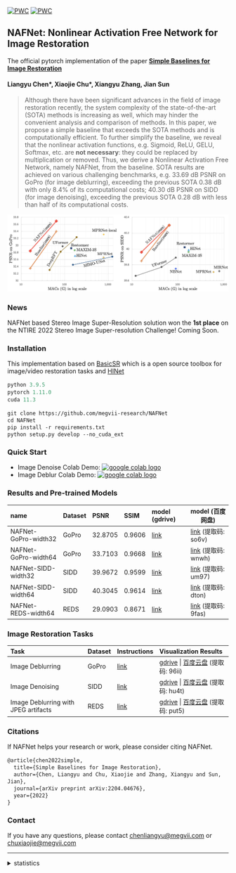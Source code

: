 [![PWC](https://img.shields.io/endpoint.svg?url=https://paperswithcode.com/badge/simple-baselines-for-image-restoration/image-deblurring-on-gopro)](https://paperswithcode.com/sota/image-deblurring-on-gopro?p=simple-baselines-for-image-restoration)
[![PWC](https://img.shields.io/endpoint.svg?url=https://paperswithcode.com/badge/simple-baselines-for-image-restoration/image-denoising-on-sidd)](https://paperswithcode.com/sota/image-denoising-on-sidd?p=simple-baselines-for-image-restoration)

## NAFNet: Nonlinear Activation Free Network for Image Restoration

The official pytorch implementation of the paper **[Simple Baselines for Image Restoration](https://arxiv.org/abs/2204.04676)**

#### Liangyu Chen\*, Xiaojie Chu\*, Xiangyu Zhang, Jian Sun

>Although there have been significant advances in the field of image restoration recently, the system complexity of the state-of-the-art (SOTA) methods is increasing as well, which may hinder the convenient analysis and comparison of methods. 
>In this paper, we propose a simple baseline that exceeds the SOTA methods and is computationally efficient. 
>To further simplify the baseline, we reveal that the nonlinear activation functions, e.g. Sigmoid, ReLU, GELU, Softmax, etc. are **not necessary**: they could be replaced by multiplication or removed. Thus, we derive a Nonlinear Activation Free Network, namely NAFNet, from the baseline. SOTA results are achieved on various challenging benchmarks, e.g. 33.69 dB PSNR on GoPro (for image deblurring), exceeding the previous SOTA 0.38 dB with only 8.4% of its computational costs; 40.30 dB PSNR on SIDD (for image denoising), exceeding the previous SOTA 0.28 dB with less than half of its computational costs.

![PSNR_vs_MACs](./figures/PSNR_vs_MACs.jpg)

### News
NAFNet based Stereo Image Super-Resolution solution won the **1st place** on the NTIRE 2022 Stereo Image Super-resolution Challenge! Coming Soon.

### Installation
This implementation based on [BasicSR](https://github.com/xinntao/BasicSR) which is a open source toolbox for image/video restoration tasks and [HINet](https://github.com/megvii-model/HINet) 

```python
python 3.9.5
pytorch 1.11.0
cuda 11.3
```

```
git clone https://github.com/megvii-research/NAFNet
cd NAFNet
pip install -r requirements.txt
python setup.py develop --no_cuda_ext
```

### Quick Start 
* Image Denoise Colab Demo: [<a href="https://colab.research.google.com/drive/1dkO5AyktmBoWwxBwoKFUurIDn0m4qDXT?usp=sharing"><img src="https://colab.research.google.com/assets/colab-badge.svg" alt="google colab logo"></a>](https://colab.research.google.com/drive/1dkO5AyktmBoWwxBwoKFUurIDn0m4qDXT?usp=sharing)
* Image Deblur Colab Demo: [<a href="https://colab.research.google.com/drive/1yR2ClVuMefisH12d_srXMhHnHwwA1YmU?usp=sharing"><img src="https://colab.research.google.com/assets/colab-badge.svg" alt="google colab logo"></a>](https://colab.research.google.com/drive/1yR2ClVuMefisH12d_srXMhHnHwwA1YmU?usp=sharing)



### Results and Pre-trained Models

| name | Dataset|PSNR|SSIM| model (gdrive) | model (百度网盘) |
|:----|:----|:----|:----|:----|-----|
|NAFNet-GoPro-width32|GoPro|32.8705|0.9606|[link](https://drive.google.com/file/d/1Fr2QadtDCEXg6iwWX8OzeZLbHOx2t5Bj/view?usp=sharing)|[link](https://pan.baidu.com/s/1AbgG0yoROHmrRQN7dgzDvQ) (提取码: so6v)|
|NAFNet-GoPro-width64|GoPro|33.7103|0.9668|[link](https://drive.google.com/file/d/1S0PVRbyTakYY9a82kujgZLbMihfNBLfC/view?usp=sharing)|[link](https://pan.baidu.com/s/1g-E1x6En-PbYXm94JfI1vg) (提取码: wnwh)|
|NAFNet-SIDD-width32|SIDD|39.9672|0.9599|[link](https://drive.google.com/file/d/1lsByk21Xw-6aW7epCwOQxvm6HYCQZPHZ/view?usp=sharing)|[link](https://pan.baidu.com/s/1Xses38SWl-7wuyuhaGNhaw) (提取码: um97)|
|NAFNet-SIDD-width64|SIDD|40.3045|0.9614|[link](https://drive.google.com/file/d/14Fht1QQJ2gMlk4N1ERCRuElg8JfjrWWR/view?usp=sharing)|[link](https://pan.baidu.com/s/198kYyVSrY_xZF0jGv9U0sQ) (提取码: dton)|
|NAFNet-REDS-width64|REDS|29.0903|0.8671|[link](https://drive.google.com/file/d/14D4V4raNYIOhETfcuuLI3bGLB-OYIv6X/view?usp=sharing)|[link](https://pan.baidu.com/s/1vg89ccbpIxg3mK9IONBfGg) (提取码: 9fas)|

### Image Restoration Tasks

| Task                                 | Dataset | Instructions            | Visualization Results                                        |
| :----------------------------------- | :------ | :---------------------- | :----------------------------------------------------------- |
| Image Deblurring                     | GoPro   | [link](./docs/GoPro.md) | [gdrive](https://drive.google.com/file/d/1S8u4TqQP6eHI81F9yoVR0be-DLh4cNgb/view?usp=sharing)   \|   [百度云盘](https://pan.baidu.com/s/1yNYQhznChafsbcfHO44aHQ) (提取码: 96ii) |
| Image Denoising                      | SIDD    | [link](./docs/SIDD.md)  | [gdrive](https://drive.google.com/file/d/1rbBYD64bfvbHOrN3HByNg0vz6gHQq7Np/view?usp=sharing)   \|   [百度云盘](https://pan.baidu.com/s/1wIubY6SeXRfZHpp6bAojqQ) (提取码: hu4t) |
| Image Deblurring with JPEG artifacts | REDS    | [link](./docs/REDS.md)  | [gdrive](https://drive.google.com/file/d/1FwHWYPXdPtUkPqckpz-WBitpVyPuXFRi/view?usp=sharing)   \|   [百度云盘](https://pan.baidu.com/s/17T30w5xAtBQQ2P3wawLiVA) (提取码: put5) |



### Citations
If NAFNet helps your research or work, please consider citing NAFNet.

```
@article{chen2022simple,
  title={Simple Baselines for Image Restoration},
  author={Chen, Liangyu and Chu, Xiaojie and Zhang, Xiangyu and Sun, Jian},
  journal={arXiv preprint arXiv:2204.04676},
  year={2022}
}
```

### Contact

If you have any questions, please contact chenliangyu@megvii.com or chuxiaojie@megvii.com

---

<details>
<summary>statistics</summary>
 
![visitors](https://visitor-badge.glitch.me/badge?page_id=megvii-research/NAFNet)
 
</details>

